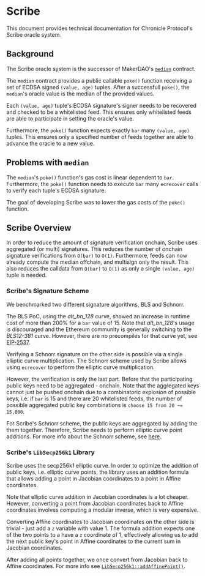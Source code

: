 # Scribe

This document provides technical documentation for Chronicle Protocol's Scribe oracle system.


## Background

The Scribe oracle system is the successor of MakerDAO's [`median`](https://github.com/makerdao/median/blob/master/src/median.sol) contract.

The `median` contract provides a public callable `poke()` function receiving a
set of ECDSA signed `(value, age)` tuples. After a successfull `poke()`, the
`median`'s oracle value is the median of the provided values.

Each `(value, age)` tuple's ECDSA signature's signer needs to be recovered and
checked to be a whitelisted feed. This ensures only whitelisted feeds are able
to participate in setting the oracle's value.

Furthermore, the `poke()` function expects exactly `bar` many `(value, age)` tuples.
This ensures only a specified number of feeds together are able to advance the oracle
to a new value.


## Problems with `median`

The `median`'s `poke()` function's gas cost is linear dependent to `bar`.
Furthermore, the `poke()` function needs to execute `bar` many `ecrecover` calls
to verify each tuple's ECDSA signature.

The goal of developing Scribe was to lower the gas costs of the `poke()` function.


## Scribe Overview

In order to reduce the amount of signature verification onchain, Scribe uses
aggregated (or multi) signatures. This reduces the number of onchain signature
verifications from `O(bar)` to `O(1)`. Furthermore, feeds can now already compute
the median offchain, and multisign only the result.
This also reduces the calldata from `O(bar)` to `O(1)` as only a single
`(value, age)` tuple is needed.


### Scribe's Signature Scheme

We benchmarked two different signature algorithms, BLS and Schnorr.

The BLS PoC, using the *alt_bn_128* curve, showed an increase in runtime cost
of more than 200% for a `bar` value of 15. Note that *alt_bn_128*'s usage is
discouraged and the Ethereum community is generally switching to the *BLS12-381*
curve. However, there are no precompiles for that curve yet, see [EIP-2537](https://eips.ethereum.org/EIPS/eip-2537).

Verifying a Schnorr signature on the other side is possible via a single elliptic
curve multiplication. The Schnorr scheme used by Scribe allows using `ecrecover`
to perform the elliptic curve multiplication.

However, the verification is only the last part. Before that the participating
public keys need to be aggregated - onchain. Note that the aggregated keys cannot
just be pushed onchain due to a combinatoric explosion of possible keys, i.e. if
`bar` is 15 and there are 20 whitelisted feeds, the number of possible aggregated
public key combinations is `choose 15 from 20 ~= 15,000`.

For Scribe's Schnorr scheme, the public keys are aggregated by adding the them
together. Therefore, Scribe needs to perform elliptic curve point additions.
For more info about the Schnorr scheme, see [here](./Schnorr.md).


### Scribe's `LibSecp256k1` Library

Scribe uses the secp256k1 elliptic curve. In order to optimize the addition of
public keys, i.e. elliptic curve points, the library uses an addition formula
that allows adding a point in Jacobian coordinates to a point in Affine coordinates.

Note that elliptic curve addition in Jacobian coordinates is a lot cheaper.
However, converting a point from Jacobian coordinates back to Affine coordinates
involves computing a modular inverse, which is very expensive.

Converting Affine coordinates to Jacobian coordinates on the other side is trivial -
just add a `z` variable with value 1. The formula addition expects one of the two points
to a have a `z` coordinate of 1, effectively allowing us to add the next public key's point
in Affine coordinates to the current sum in Jacobian coordinates.

After adding all points together, we once convert from Jacobian back to Affine coordinates.
For more info see [`LibSecp256k1::addAffinePoint()`](../src/libs/LibSecp256k1.sol).


###
